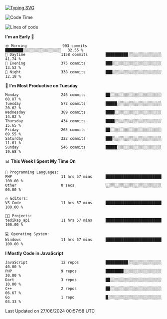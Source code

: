 [![Typing SVG](https://readme-typing-svg.demolab.com?font=Fira+Code&pause=1000&color=F7F7F7&random=false&width=435&lines=Hi+%F0%9F%91%8B%2C+I'm+Rafiu+Sidqi;Junior+Backend+Developer)](https://git.io/typing-svg)
<!--START_SECTION:waka-->
![Code Time](http://img.shields.io/badge/Code%20Time-257%20hrs%2047%20mins-blue)

![Lines of code](https://img.shields.io/badge/From%20Hello%20World%20I%27ve%20Written-1.2%20million%20lines%20of%20code-blue)

**I'm an Early 🐤** 

```text
🌞 Morning                903 commits         ████████░░░░░░░░░░░░░░░░░   32.55 % 
🌆 Daytime                1158 commits        ██████████░░░░░░░░░░░░░░░   41.74 % 
🌃 Evening                375 commits         ███░░░░░░░░░░░░░░░░░░░░░░   13.52 % 
🌙 Night                  338 commits         ███░░░░░░░░░░░░░░░░░░░░░░   12.18 % 
```
📅 **I'm Most Productive on Tuesday** 

```text
Monday                   246 commits         ██░░░░░░░░░░░░░░░░░░░░░░░   08.87 % 
Tuesday                  572 commits         █████░░░░░░░░░░░░░░░░░░░░   20.62 % 
Wednesday                389 commits         ████░░░░░░░░░░░░░░░░░░░░░   14.02 % 
Thursday                 434 commits         ████░░░░░░░░░░░░░░░░░░░░░   15.65 % 
Friday                   265 commits         ██░░░░░░░░░░░░░░░░░░░░░░░   09.55 % 
Saturday                 322 commits         ███░░░░░░░░░░░░░░░░░░░░░░   11.61 % 
Sunday                   546 commits         █████░░░░░░░░░░░░░░░░░░░░   19.68 % 
```


📊 **This Week I Spent My Time On** 

```text
💬 Programming Languages: 
PHP                      11 hrs 57 mins      █████████████████████████   100.00 % 
Other                    0 secs              ░░░░░░░░░░░░░░░░░░░░░░░░░   00.00 % 

🔥 Editors: 
VS Code                  11 hrs 57 mins      █████████████████████████   100.00 % 

🐱‍💻 Projects: 
tedikap_api              11 hrs 57 mins      █████████████████████████   100.00 % 

💻 Operating System: 
Windows                  11 hrs 57 mins      █████████████████████████   100.00 % 
```

**I Mostly Code in JavaScript** 

```text
JavaScript               12 repos            ██████████░░░░░░░░░░░░░░░   40.00 % 
PHP                      9 repos             ████████░░░░░░░░░░░░░░░░░   30.00 % 
Dart                     3 repos             ██░░░░░░░░░░░░░░░░░░░░░░░   10.00 % 
C++                      2 repos             ██░░░░░░░░░░░░░░░░░░░░░░░   06.67 % 
Go                       1 repo              █░░░░░░░░░░░░░░░░░░░░░░░░   03.33 % 
```




 Last Updated on 27/06/2024 00:57:58 UTC
<!--END_SECTION:waka-->
